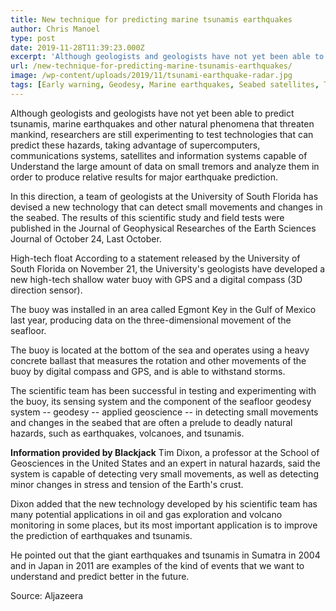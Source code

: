 ```yaml
---
title: New technique for predicting marine tsunamis earthquakes
author: Chris Manoel
type: post
date: 2019-11-28T11:39:23.000Z
excerpt: 'Although geologists and geologists have not yet been able to predict tsunamis, marine earthquakes and other natural phenomena that threaten mankind, researchers are still experimenting to test technologies that can predict these hazards, taking advantage of supercomputers'
url: /new-technique-for-predicting-marine-tsunamis-earthquakes/
image: /wp-content/uploads/2019/11/tsunami-earthquake-radar.jpg
tags: [Early warning, Geodesy, Marine earthquakes, Seabed satellites, Tsunami]
---
```


Although geologists and geologists have not yet been able to predict tsunamis, marine earthquakes and other natural phenomena that threaten mankind, researchers are still experimenting to test technologies that can predict these hazards, taking advantage of supercomputers, communications systems, satellites and information systems capable of Understand the large amount of data on small tremors and analyze them in order to produce relative results for major earthquake prediction.

In this direction, a team of geologists at the University of South Florida has devised a new technology that can detect small movements and changes in the seabed. The results of this scientific study and field tests were published in the Journal of Geophysical Researches of the Earth Sciences Journal of October 24, Last October.

High-tech float
According to a statement released by the University of South Florida on November 21, the University's geologists have developed a new high-tech shallow water buoy with GPS and a digital compass (3D direction sensor).

The buoy was installed in an area called Egmont Key in the Gulf of Mexico last year, producing data on the three-dimensional movement of the seafloor.

The buoy is located at the bottom of the sea and operates using a heavy concrete ballast that measures the rotation and other movements of the buoy by digital compass and GPS, and is able to withstand storms.

The scientific team has been successful in testing and experimenting with the buoy, its sensing system and the component of the seafloor geodesy system -- geodesy -- applied geoscience -- in detecting small movements and changes in the seabed that are often a prelude to deadly natural hazards, such as earthquakes, volcanoes, and tsunamis.

**Information provided by Blackjack**
Tim Dixon, a professor at the School of Geosciences in the United States and an expert in natural hazards, said the system is capable of detecting very small movements, as well as detecting minor changes in stress and tension of the Earth's crust.

Dixon added that the new technology developed by his scientific team has many potential applications in oil and gas exploration and volcano monitoring in some places, but its most important application is to improve the prediction of earthquakes and tsunamis.

He pointed out that the giant earthquakes and tsunamis in Sumatra in 2004 and in Japan in 2011 are examples of the kind of events that we want to understand and predict better in the future.

Source: Aljazeera
